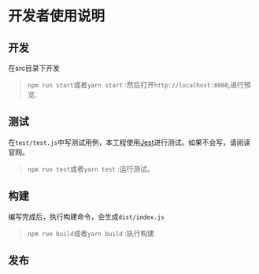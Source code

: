 # 开发者使用说明

## 开发

在src目录下开发

>`npm run start`或者`yarn start` :然后打开`http://localhost:8000`,进行预览.

## 测试

在`test/test.js`中写测试用例，本工程使用[Jest](https://jestjs.io/zh-Hans/)进行测试。如果不会写，请阅读官网。

>`npm run test`或者`yarn test` :运行测试。

## 构建

编写完成后，执行构建命令，会生成`dist/index.js`

>`npm run build`或者`yarn build` :执行构建

## 发布